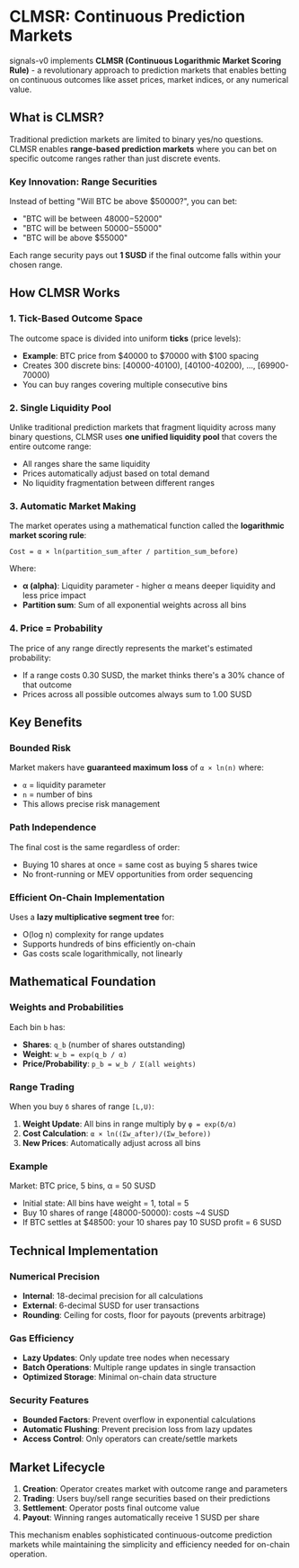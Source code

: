 # CLMSR: Continuous Prediction Markets

signals-v0 implements **CLMSR (Continuous Logarithmic Market Scoring Rule)** - a revolutionary approach to prediction markets that enables betting on continuous outcomes like asset prices, market indices, or any numerical value.

## What is CLMSR?

Traditional prediction markets are limited to binary yes/no questions. CLMSR enables **range-based prediction markets** where you can bet on specific outcome ranges rather than just discrete events.

### Key Innovation: Range Securities

Instead of betting "Will BTC be above $50000?", you can bet:

- "BTC will be between $48000-$52000"
- "BTC will be between $50000-$55000"
- "BTC will be above $55000"

Each range security pays out **1 SUSD** if the final outcome falls within your chosen range.

## How CLMSR Works

### 1. Tick-Based Outcome Space

The outcome space is divided into uniform **ticks** (price levels):

- **Example**: BTC price from $40000 to $70000 with $100 spacing
- Creates 300 discrete bins: [40000-40100), [40100-40200), ..., [69900-70000)
- You can buy ranges covering multiple consecutive bins

### 2. Single Liquidity Pool

Unlike traditional prediction markets that fragment liquidity across many binary questions, CLMSR uses **one unified liquidity pool** that covers the entire outcome range:

- All ranges share the same liquidity
- Prices automatically adjust based on total demand
- No liquidity fragmentation between different ranges

### 3. Automatic Market Making

The market operates using a mathematical function called the **logarithmic market scoring rule**:

```
Cost = α × ln(partition_sum_after / partition_sum_before)
```

Where:

- **α (alpha)**: Liquidity parameter - higher α means deeper liquidity and less price impact
- **Partition sum**: Sum of all exponential weights across all bins

### 4. Price = Probability

The price of any range directly represents the market's estimated probability:

- If a range costs 0.30 SUSD, the market thinks there's a 30% chance of that outcome
- Prices across all possible outcomes always sum to 1.00 SUSD

## Key Benefits

### Bounded Risk

Market makers have **guaranteed maximum loss** of `α × ln(n)` where:

- `α` = liquidity parameter
- `n` = number of bins
- This allows precise risk management

### Path Independence

The final cost is the same regardless of order:

- Buying 10 shares at once = same cost as buying 5 shares twice
- No front-running or MEV opportunities from order sequencing

### Efficient On-Chain Implementation

Uses a **lazy multiplicative segment tree** for:

- O(log n) complexity for range updates
- Supports hundreds of bins efficiently on-chain
- Gas costs scale logarithmically, not linearly

## Mathematical Foundation

### Weights and Probabilities

Each bin `b` has:

- **Shares**: `q_b` (number of shares outstanding)
- **Weight**: `w_b = exp(q_b / α)`
- **Price/Probability**: `p_b = w_b / Σ(all weights)`

### Range Trading

When you buy `δ` shares of range `[L,U)`:

1. **Weight Update**: All bins in range multiply by `φ = exp(δ/α)`
2. **Cost Calculation**: `α × ln((Σw_after)/(Σw_before))`
3. **New Prices**: Automatically adjust across all bins

### Example

Market: BTC price, 5 bins, α = 50 SUSD

- Initial state: All bins have weight = 1, total = 5
- Buy 10 shares of range [48000-50000): costs ~4 SUSD
- If BTC settles at $48500: your 10 shares pay 10 SUSD profit = 6 SUSD

## Technical Implementation

### Numerical Precision

- **Internal**: 18-decimal precision for all calculations
- **External**: 6-decimal SUSD for user transactions
- **Rounding**: Ceiling for costs, floor for payouts (prevents arbitrage)

### Gas Efficiency

- **Lazy Updates**: Only update tree nodes when necessary
- **Batch Operations**: Multiple range updates in single transaction
- **Optimized Storage**: Minimal on-chain data structure

### Security Features

- **Bounded Factors**: Prevent overflow in exponential calculations
- **Automatic Flushing**: Prevent precision loss from lazy updates
- **Access Control**: Only operators can create/settle markets

## Market Lifecycle

1. **Creation**: Operator creates market with outcome range and parameters
2. **Trading**: Users buy/sell range securities based on their predictions
3. **Settlement**: Operator posts final outcome value
4. **Payout**: Winning ranges automatically receive 1 SUSD per share

This mechanism enables sophisticated continuous-outcome prediction markets while maintaining the simplicity and efficiency needed for on-chain operation.

